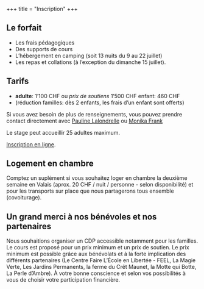 +++
title = "Inscription"
+++

## Le forfait

- Les frais pédagogiques
- Des supports de cours
- L’hébergement en camping (soit 13 nuits du 9 au 22 juillet)
- Les repas et collations (à l’exception du dimanche 15 juillet).

## Tarifs

- **adulte**: 1’100 CHF ou <em>prix de soutiens</em> 1’500 CHF enfant: 460 CHF
- (réduction familles: dès 2 enfants, les frais d’un enfant sont offerts)

Si vous avez besoin de plus de renseignements, vous pouvez prendre contact
directement avec [Pauline Lalondrelle](mailto:pauline.lalondrelle@gmail.com) ou
[Monika Frank](mailto:m.frank@permakultur-akademie.net)

Le stage peut accueillir 25 adultes maximum.

[Inscription en ligne](https://goo.gl/forms/EST4ZJ46X2DnGVRA3).

## Logement en chambre

Comptez un suplément si vous souhaitez loger en chambre la deuxième semaine en
Valais (aprox. 20 CHF / nuit / personne - selon disponibilité) et pour les
transports sur place que nous partagerons tous ensemble (covoiturage).

## Un grand merci à nos bénévoles et nos partenaires

Nous souhaitions organiser un CDP accessible notamment pour les familles. Le
cours est proposé pour un prix minimum et un prix de soutien. Le prix minimum
est possible grâce aux bénévolats et à la forte implication des différents
partenaires (Le Centre Faire L’École en Libertée - FEEL, La Magie Verte, Les
Jardins Permanents, la ferme du Crêt Maunet, la Motte qui Botte, La Perle
d’Ambre). À votre bonne conscience et selon vos possibilités à vous de choisir
votre participation financière.
